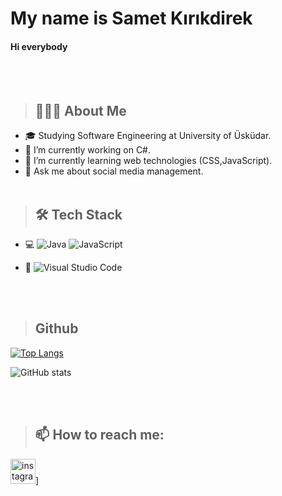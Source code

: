# My name is **Samet Kırıkdirek**
#### Hi everybody
<br><br/>
> ## 👨🏻‍💻 About Me
- 🎓 Studying Software Engineering at University of Üsküdar.
- 🔭 I’m currently working on C#.
- 🌱 I’m currently learning web technologies (CSS,JavaScript).
- 💬 Ask me about social media management.
<br><br/>
> ## 🛠 Tech Stack
- 💻
  ![Java](https://img.shields.io/badge/-Java-333333?style=flat)
  ![JavaScript](https://img.shields.io/badge/-JavaScript-333333?style=flat&logo=javascript)

- 🔧
  ![Visual Studio Code](https://img.shields.io/badge/-Visual%20Studio%20Code-333333?style=flat&logo=visual-studio-code&logoColor=007ACC)
  
<br><br/>
> ## Github
[![Top Langs](https://github-readme-stats.vercel.app/api/top-langs/?username=ahmetkadiraktas)](https://github.com/anuraghazra/github-readme-stats)

![GitHub stats](https://github-readme-stats.vercel.app/api?username=ahmetkadiraktas&show_icons=true)  

<br><br/>
> ## 📫 How to reach me:
[<img src='https://cdn.jsdelivr.net/npm/simple-icons@3.0.1/icons/instagram.svg' alt='instagram' height='40'>](https://www.instagram.com/sametkirikdirek/)]
